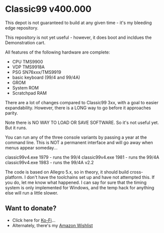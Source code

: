 Classic99 v400.000
==================

This depot is not guaranteed to build at any given time - it's my bleeding edge repository.

This repository is not yet useful - however, it does boot and incldues the Demonstration cart.

All features of the following hardware are complete:
- CPU TMS9900
- VDP TMS9918A
- PSG SN76xxx/TMS9919
- basic keyboard (99/4 and 99/4A)
- GROM
- System ROM
- Scratchpad RAM

There are a lot of changes compared to Classic99 3xx, with a goal to easier expandability. However,
there is a LONG way to go before it approaches parity.

Note there is NO WAY TO LOAD OR SAVE SOFTWARE. So it's not useful yet. But it runs.

You can run any of the three console variants by passing a year at the command line. This is NOT
a permanent interface and will go away when menus appear someday...

classic99v4.exe 1979 - runs the 99/4
classic99v4.exe 1981 - runs the 99/4A
classic99v4.exe 1983 - runs the 99/4A v2.2

The code is based on Allegro 5.x, so in theory, it should build cross-platform. I don't have the toolchains
set up and have not attempted this. If you do, let me know what happened. I can say for sure that the
timing system is only implemented for Windows, and the temp hack for anything else will run a little slower.


Want to donate?
---------------

- Click here for [Ko-Fi](https://ko-fi.com/tursilion)...
- Alternately, there's my [Amazon Wishlist](http://www.amazon.com/gp/registry/2AFCOAM5DD1L6/ref=cm_aya_wl/103-5991996-6483001)


